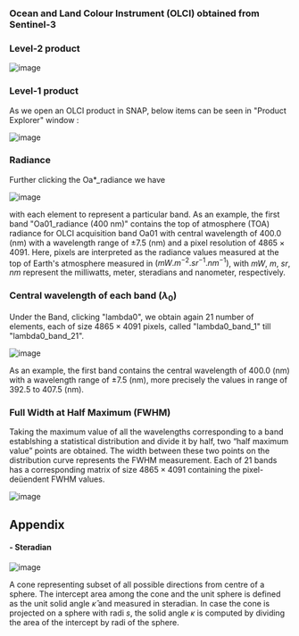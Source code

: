### Ocean and Land Colour Instrument (OLCI) obtained from Sentinel-3

### Level-2 product

![image](https://github.com/user-attachments/assets/5d7304ab-2a25-422f-930e-a2c7bf6f2aa3)

### Level-1 product

As we open an OLCI product in SNAP, below items can be seen in "Product Explorer" window :

![image](https://github.com/user-attachments/assets/1a78d3d8-62bf-44bb-8c2a-3b6b18a9aef4)

### Radiance
Further clicking the Oa*_radiance we have

![image](https://github.com/user-attachments/assets/5359bc64-1b4e-4e1f-99d8-1fd52eca8265)

with each element to represent a particular band. As an example, the first band "Oa01_radiance (400 nm)" contains 
the top of atmosphere (TOA) radiance for OLCI acquisition band Oa01 with central wavelength of 400.0 (nm) with a wavelength range of $\pm 7.5$ (nm) and a pixel resolution of $4865\times 4091$. 
Here, pixels are interpreted as the radiance values measured at the top of Earth's atmosphere measured in $(mW.m^{−2}.sr^{−1}.nm^{−1})$, with $mW$, $m$, $sr$, $nm$ 
represent the milliwatts, meter, steradians and nanometer, respectively.

### Central wavelength of each band $\left(\lambda_0\right)$
Under the Band, clicking "lambda0", we obtain again $21$ number of elements, each of size $4865\times 4091$ pixels, called "lambda0_band_1" till "lambda0_band_21". 

![image](https://github.com/user-attachments/assets/9622169f-8a36-4f92-8ba3-017317f86d61)

As an example, the first band contains the central wavelength of 400.0 (nm) with a wavelength range of $\pm 7.5$ (nm), more precisely the values in range of 392.5 to 407.5 (nm).

### Full Width at Half Maximum (FWHM) 

Taking the maximum value of all the wavelengths corresponding to a band establshing a statistical distribution and divide it by half, two “half maximum value” points 
are obtained. The width between these two points on the distribution curve represents the FWHM measurement. Each of $21$ bands has a corresponding matrix of size 
$4865\times 4091$ containing the pixel-deüendent FWHM values.

![image](https://github.com/user-attachments/assets/aa75c842-b4c1-4709-b79f-2f25f4a76e13)

## Appendix

#### - Steradian
![image](https://github.com/user-attachments/assets/49b91715-bff6-4bf7-a266-823bc4bc7035)

A cone representing subset of all possible directions from centre of a sphere. The
intercept area among the cone and the unit sphere is defined as the unit solid angle $\hat{κ}$ and
measured in steradian. In case the cone is projected on a sphere with radi $s$, the solid angle $κ$
is computed by dividing the area of the intercept by radi of the sphere.


